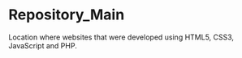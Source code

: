 # Repository_Main
 Location where websites that were developed using HTML5, CSS3, JavaScript and PHP.

